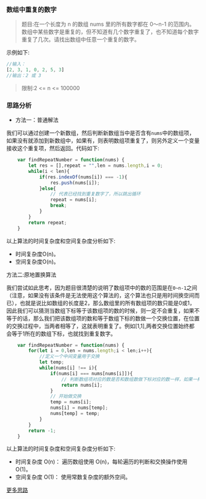 ### 数组中重复的数字

> 题目:在一个长度为 n 的数组 nums 里的所有数字都在 0～n-1 的范围内。数组中某些数字是重复的，但不知道有几个数字重复了，也不知道每个数字重复了几次。请找出数组中任意一个重复的数字。

示例如下:

```js
//输入：
[2, 3, 1, 0, 2, 5, 3]
//输出：2 或 3 
```

> 限制:2 <= n <= 100000

### 思路分析

* 方法一：普通解法

我们可以通过创建一个新数组，然后判断新数组当中是否含有`nums`中的数组项，如果没有就添加到新数组中，如果有，则表明数组项重复了，则另外定义一个变量接收这个重复项，然后返回。代码如下:

```js
    var findRepeatNumber = function(nums) {
        let res = [],repeat = "",len = nums.length,i = 0;
        while(i < len){
            if(res.indexOf(nums[i]) === -1){
                res.push(nums[i]);
            }else{
                // 代表已经找到重复数字了，所以跳出循环
                repeat = nums[i];
                break;
            }
        }
        return repeat;
    }
```

以上算法的时间复杂度和空间复杂度分析如下:

* 时间复杂度O(n)。
* 空间复杂度O(n)。

方法二:原地置换算法

我们尝试如此思考，因为题目很清楚的说明了数组项中的数的范围是在`0~n-1`之间（注意，如果没有该条件是无法使用这个算法的，这个算法也只是用时间换空间而已），也就是说比如数组的长度是2，那么数组里的所有数组项的数只能是0或1，因此我们可以猜测当数组下标等于该数组项的数的时候，则一定不会重复，如果不等于的话，那么我们把该数组项的数和等于数组下标的数做一个交换位置，在位置的交换过程中，当两者相等了，这就表明重复了。例如[1,1],两者交换位置始终都会等于1所在的数组下标，也就找到重复数字。

```js
    var findRepeatNumber = function(nums) {
        for(let i = 0,len = nums.length;i < len;i++){
            //定义一个中间变量用于交换
            let temp;
            while(nums[i] !== i){
                if(nums[i] === nums[nums[i]]){
                    // 判断数组项对应的数是否和数组数做下标对应的数一样，如果一样则重复
                    return nums[i];
                }
                // 开始做交换
                temp = nums[i];
                nums[i] = nums[temp];
                nums[temp] = temp;
            }
        }
        return -1;
    }
```

以上算法的时间复杂度和空间复杂度分析如下:

* 时间复杂度 O(n)： 遍历数组使用 O(n)，每轮遍历的判断和交换操作使用 O(1)。
* 空间复杂度 O(1)： 使用常数复杂度的额外空间。

[更多思路](https://leetcode-cn.com/problems/shu-zu-zhong-zhong-fu-de-shu-zi-lcof/solution/mian-shi-ti-03-shu-zu-zhong-zhong-fu-de-shu-zi-yua/)